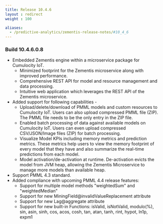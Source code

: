 ```yaml
---
title: Release 10.4.6
layout : redirect
weight : 100

aliases:
  - /predictive-analytics/zementis-release-notes/#10_4_6
---
```


### Build 10.4.6.0.8

* Embedded Zementis engine within a microservice package for Cumulocity IoT. 
  * Minimized footprint for the Zementis microservice along with improved performance.
  * Comprehensive REST API for model and resource management and data processing.
  * Intuitive web application which leverages the REST API of the Zementis microservice.
* Added support for following capabilities -
  * Upload/delete/download of PMML models and custom resources to Cumulocity IoT. 
	Users can also upload compressed PMML file (ZIP). The PMML file needs to be 
	the only entry in the ZIP file.
  * Enabled batch processing of data against available models on Cumulocity IoT. 
	Users can even upload compressed CSV/JSON/Image files (ZIP) for batch processing.
  * Visualize Model KPIs including memory metrics and prediction metrics. 
	These metrics help users to view the memory footprint of every model that 
	they have and also summarize the real-time predictions from each model.
  * Model activation/de-activation at runtime. De-activation evicts the model from 
	JVM heap, allowing the Zementis Microservice to manage more models than available heap.
* Support PMML 4.3 standard.
* Added compliance with upcoming PMML 4.4 release features:
  * Support for multiple model methods "weightedSum" and "weightedMedian"
  * Support for new MiningField@invalidValueReplacement attribute
  * Support for new Lag@aggregate attribute
  * Support for new built-in Functions: isValid, isNotValid, modulo(%), sin,
    asin, sinh, cos, acos, cosh, tan, atan, tanh, rint, hypot, ln1p, expm1